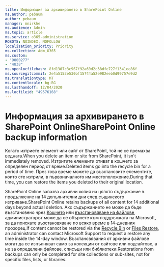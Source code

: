 ```yaml
---
title: Информация за архивирането в SharePoint Online
ms.author: pebaum
author: pebaum
manager: mnirkhe
ms.audience: Admin
ms.topic: article
ms.service: o365-administration
ROBOTS: NOINDEX, NOFOLLOW
localization_priority: Priority
ms.collection: Adm_O365
ms.custom:
- "9000277"
- "4838"
ms.openlocfilehash: 8fd1307c3c967f92a60d2c38dfe727f1341ee86f
ms.sourcegitcommit: 2e4a5153e530bf15744a52e982eeb0d99757e9d2
ms.translationtype: MT
ms.contentlocale: bg-BG
ms.lasthandoff: 12/04/2020
ms.locfileid: "49576168"
---
```

# <a name="sharepoint-online-backup-information"></a><span data-ttu-id="4065a-102">Информация за архивирането в SharePoint Online</span><span class="sxs-lookup"><span data-stu-id="4065a-102">SharePoint Online backup information</span></span>

<span data-ttu-id="4065a-103">Когато изтриете елемент или сайт от SharePoint, той не се премахва веднага.</span><span class="sxs-lookup"><span data-stu-id="4065a-103">When you delete an item or site from SharePoint, it isn't immediately removed.</span></span> <span data-ttu-id="4065a-104">Изтритите елементи отиват в кошчето за определен период от време.</span><span class="sxs-lookup"><span data-stu-id="4065a-104">Deleted items go into the recycle bin for a period of time.</span></span> <span data-ttu-id="4065a-105">През това време можете да възстановите елементите, които сте изтрили, в първоначалното им местоположение.</span><span class="sxs-lookup"><span data-stu-id="4065a-105">During that time, you can restore the items you deleted to their original location.</span></span>

<span data-ttu-id="4065a-106">SharePoint Online запазва архивни копия на цялото съдържание в продължение на 14 допълнителни дни след същинското изтриване.</span><span class="sxs-lookup"><span data-stu-id="4065a-106">SharePoint Online retains backups of all content for 14 additional days beyond actual deletion.</span></span> <span data-ttu-id="4065a-107">Ако съдържанието не може да бъде възстановено чрез [Кошчето](https://support.microsoft.com/office/restore-deleted-items-from-the-site-collection-recycle-bin-5fa924ee-16d7-487b-9a0a-021b9062d14b) или [възстановяване на файлове](https://support.microsoft.com/office/restore-your-onedrive-fa231298-759d-41cf-bcd0-25ac53eb8a15), администраторът може да се обърнете към поддръжката на Microsoft, за да поискате възстановяване по всяко време в 14-дневния прозорец.</span><span class="sxs-lookup"><span data-stu-id="4065a-107">If content cannot be restored via the [Recycle Bin](https://support.microsoft.com/office/restore-deleted-items-from-the-site-collection-recycle-bin-5fa924ee-16d7-487b-9a0a-021b9062d14b) or [Files Restore](https://support.microsoft.com/office/restore-your-onedrive-fa231298-759d-41cf-bcd0-25ac53eb8a15), an administrator can contact Microsoft Support to request a restore any time inside the 14-day window.</span></span> <span data-ttu-id="4065a-108">Възстановявания от архивни файлове могат да се изпълняват само за колекции от сайтове или подсайтове, а не за определени файлове, списъци или библиотеки.</span><span class="sxs-lookup"><span data-stu-id="4065a-108">Restorations from backups can only be completed for site collections or sub-sites, not for specific files, lists, or libraries.</span></span>

